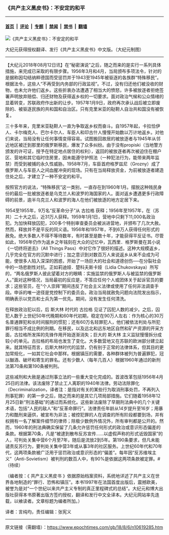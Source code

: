 ### 《共产主义黑皮书》：不安定的和平

---

#### [首页](../../../..?n10619285) &nbsp;|&nbsp; [评论](../../../../../epoch-comment?n10619285) &nbsp;|&nbsp; [专题](../../../../../epoch-special?n10619285) &nbsp;|&nbsp; [禁闻](../../../../../epoch-news?n10619285) &nbsp;|&nbsp; [禁书](../../../../../books?n10619285) &nbsp;|&nbsp; [翻墙](https://github.com/gfw-breaker/nogfw/blob/master/README.md?n10619285)


<div><img alt="《共产主义黑皮书》：不安定的和平" class="attachment-djy_600_400 size-djy_600_400 wp-post-image" src="https://i.epochtimes.com/assets/uploads/2017/12/dcbb5ad1ea37934a168afd29d68d142e-600x400.jpg"/>
<div class="caption">
 <p>
  大纪元获得授权翻译、发行《共产主义黑皮书》中文版。（大纪元制图）
 </p>
</div></div><hr/><div class="post_content" id="artbody" itemprop="articleBody">
 <!-- article content begin -->
 <p>
  【大纪元2018年08月12日讯】在“秘密演说”之后，随之而来的是实行一系列具体措施，来完成已采取的有限步骤。1956年3月和4月，当局颁布多项法令，针对的是据称因勾结纳粹德国而受惩罚并于1943至1945年被驱逐的各族群“特殊移民”。根据法令，这些人“不再受到内务部的行政监视”。不过，没有归还他们被没收的财物，也未允许他们返乡。这些折衷办法遭遇了相当大的愤怒，许多被放逐者拒绝签署声明放弃赔偿、归还财物及获得返乡权的一切要求。面对政治气候和公众情绪的显着转变，苏联政府作出新的让步。1957年1月9日，政府再次承认战后被立即废除的、被驱逐民族的共和国和自治区。只有克里米亚的鞑靼人自治共和国没有被恢复。
 </p>
 <p>
  三十多年来，克里米亚鞑靼人一直为争取返乡权而奋斗。自1957年起，卡拉恰伊人、卡尔梅克人、巴尔卡尔人、车臣人和印古什人慢慢开始数以万计地返乡。对他们来说，当局没有让任何事情变得容易。试图搬回故居的被放逐者与1945年从邻近地区被迁到那里的俄罗斯移民，爆发了众多纠纷。由于没有propiski（当地警方颁发的许可证，授予在特定地点居住的权利），返回的被放逐者再次被迫住在棚户区、营地和其它临时住房里，因未能遵守护照法（一种犯法行为，能带来两年监禁）而受到被捕的永久性威胁。1958年7月，车臣首府格罗兹尼（Grozny）成了俄罗斯人与车臣人之间血腥冲突的现场。只有在当局释放资金，为前被放逐者建造住处之后，才建立了一种不安定的和平。
 </p>
 <p>
  按照官方的说法，“特殊移民”这一类别，一直存在到1960年1月。摆脱这种贱民身份的最后一批被放逐者是乌克兰人和波罗的海国家的人。面对返乡遭遇更多行政障碍的前景，逾半乌克兰人和波罗的海人在他们被放逐的地方定居下来。
 </p>
 <p>
  1954至1955年，9万名“反革命分子”从
  <ok href="https://www.epochtimes.com/gb/tag/%E5%8F%A4%E6%8B%89%E6%A0%BC.html">
   古拉格
  </ok>
  获释；1956年至1957年，在（苏共）二十大之后，近31万人获释。1959年1月1日，营地中只剩下11,000名政治犯。为加快释放囚犯，200多个特别审查委员会被派进营地，并颁布了几次大赦。然而，释放并不是平反的同义语。1956年和1957年，不到6万人获得任何形式的赦免。绝大多数人不得不等待数年，有时甚至是数十年，才能获得平反证书。尽管如此，1956年仍作为返乡之年铭刻在大众的记忆中，瓦西里．格罗斯曼在其小说《一切终将逝去》（All Things Pass）中对它作了很好的描述。这种大规模返乡，几乎完全在官方的沉默中进行；加之意识到对数百万人来说返乡从来不会成为可能，使很多人陷入深深的困惑，开始了一场巨大的社会和道德创伤──在分裂社会中的一场悲剧性对抗。正如莉迪娅．楚科夫斯卡娅（Lidia Chukovskaya）所写的，“两名俄罗斯人彼此望着对方的眼睛：实施监禁的俄罗斯人与被监禁的俄罗斯人。”面对这种情况，当局最初的反应是，不答应任何个人或团体关于起诉官员的要求；这些官员，在“个人崇拜”期间违反了社会主义法律或使用了任何非法调查手段。申诉的唯一途径是党控制下的委员会。政治当局就赦免问题向法院发出指示，明确表示以党员和士兵为第一优先。期间，没有发生任何清洗。
 </p>
 <p>
  在释放政治犯以后，后
  <ok href="https://www.epochtimes.com/gb/tag/%E6%96%AF%E5%A4%A7%E6%9E%97.html">
   斯大林
  </ok>
  时代的
  <ok href="https://www.epochtimes.com/gb/tag/%E5%8F%A4%E6%8B%89%E6%A0%BC.html">
   古拉格
  </ok>
  见证了囚犯人数的减少。之后，囚犯人数于上世纪50年代晚期和60年代初期，稳定在90万人左右：作为核心的30万名普通罪犯和长时间服刑的惯犯；还有60万名轻罪犯人，他们被依法判处与所犯罪行相当不成比例的刑期。在移民，以及远北和远东地区自然和矿产资源的开采方面，古拉格所发挥的先锋作用开始逐渐消失；巨大的
  <ok href="https://www.epochtimes.com/gb/tag/%E6%96%AF%E5%A4%A7%E6%9E%97.html">
   斯大林
  </ok>
  主义监狱慢慢拆分成较小的单元。古拉格的布局也发生了变化。大多数营地又在苏联的欧洲部分建立起来。就其特征而言，后斯大林时代的监禁，仍有别于正常的法律体系，但其目的更加常规化，一如其它社会中那样。根据镇压的需要，各种群体被列为普遍罪犯，冠以酗酒、破坏和寄生的罪名。还有少数人（每年几百人）根据1960年通过的新刑法第70条和第190条被判刑。
 </p>
 <p>
  这些减刑和大赦是通过刑事立法的一些重大变化完成的。首波改革包括1956年4月25日的法律。该法废除了禁止工人离职的1940年法律。劳动法除罪化（Decriminalization，译者注：是指对有关的某些行为取消刑事处罚，不再列入刑事犯罪）的第一步之后，随之而来的是其它几项局部措施。它们随着1958年12月25日新“刑法基础”的通过而系统化。这些新法废除了早期刑法典中的几个关键术语，包括“人民的敌人”和“反革命罪行”。法律责任年龄从14岁提升至16岁；用暴力和酷刑来逼供，被宣布为非法；被控犯罪的人在调查的所有阶段都要到场，并有权拥有一名了解案件细节的律师；除极少数例外情况外，所有审判都是公开的。然而，1960年的刑法典确实保留了几条允许惩罚任何形式的政治或意识形态偏差的条款。根据第70条，凡是“被逮到散布反苏宣传……以虚假声称的形式诋毁国家”的人，可判处关集中营6个月至7年，随后是流放2到5年。第190条要求，但凡未能谴责反苏行为，要判处关集中营3年或从事3年的社区服务。上世纪60年代和70年代，这两项条款被广泛用于惩罚政治或意识形态的“偏差”。每年因“反苏维埃主义”（Anti-Sovietism）被判刑的数百人中，有90%是依据这两项条款被定罪。#（待续）
 </p>
 <p>
  （编者按：《
  <ok href="https://www.epochtimes.com/gb/tag/%E5%85%B1%E4%BA%A7%E4%B8%BB%E4%B9%89%E9%BB%91%E7%9A%AE%E4%B9%A6.html">
   共产主义黑皮书
  </ok>
  》依据原始档案资料，系统地详述了共产主义在世界各地制造的“罪行、恐怖和镇压”。本书1997年在法国首度出版后，震撼欧美，被誉为是对“一个世纪以来共产主义专制的真正里程碑式的总结”。大纪元和博大出版社获得本书原著出版方签约授权，翻译和发行中文全译本。大纪元网站率先连载，以飨读者。文章标题为编者所加。）
 </p>
 <p>
  译者：言纯均，责任编辑：张宪义
 </p>
 <!-- article content end -->
 <div id="below_article_ad">
 </div>
</div>


---

原文链接（需翻墙）：https://www.epochtimes.com/gb/18/8/6/n10619285.htm